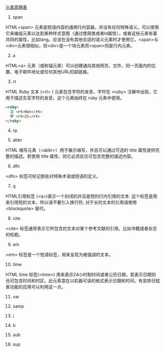 [元素周期表](http://www.xuanfengge.com/funny/html5/element/)

1. span

HTML\<span\> 元素是短语内容的通用行内容器，并没有任何特殊语义。可以使用它来编组元素以达到某种样式意图（通过使用类或者Id属性），或者这些元素有着共同的属性，比如lang。应该在没有其他合适的语义元素时才使用它。\<span\>与\<div\>元素很相似，但\<div\>是一个块元素而\<span\>则是行内元素。

2. a

HTML\<a\> 元素（或称锚元素）可以创建通向其他网页、文件、同一页面内的位置、电子邮件地址或任何其他URL的超链接。

3. rt

HTML Ruby 文本 (\<rt\> ) 元素包含字符的发音，字符在 \<ruby\> 注解中出现，它用于描述东亚字符的发音。这个元素始终在 ruby 元素中使用。

```html
<ruby>
  汉 <rt>Hàn</rt>
  字 <rt>Zì</rt>
</ruby>
```

4. rp

5. abbr

HTML 缩写元素（\<abbr\>）用于展示缩写，并且可以通过可选的 title 属性提供完整的描述。若使用 title 属性，则它必须且仅可包含完整的描述内容。

6. dfn

\<dfn\> 标签可标记那些对特殊术语或短语的定义。

7. q

HTML引用标签 (\<q\>)表示一个封闭的并且是短的行内引用的文本. 这个标签是用来引用短的文本，所以请不要引入换行符; 对于长的文本的引用请使用 \<blockquote\> 替代。

8. cite

\<cite\> 标签通常表示它所包含的文本对某个参考文献的引用，比如书籍或者杂志的标题。

9. em

\<em\> 标签是一个短语标签，用来呈现为被强调的文本。

10. time

HTML time 标签(\<time\>) 用来表示24小时制时间或者公历日期，若表示日期则也可包含时间和时区。此元素意在以机器可读的格式表示日期和时间。有安排日程表功能的应用可以利用这一点。

11. var

12. samp

13. i

14. b

15. sub

16. sup